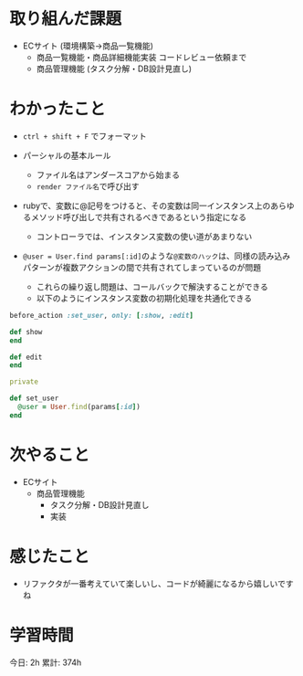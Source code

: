 # 取り組んだ課題 
+ ECサイト (環境構築->商品一覧機能)
    + 商品一覧機能・商品詳細機能実装 コードレビュー依頼まで
    + 商品管理機能 (タスク分解・DB設計見直し)
# わかったこと 
+ `ctrl + shift + F` でフォーマット
+ パーシャルの基本ルール
  + ファイル名はアンダースコアから始まる
  + `render ファイル名`で呼び出す

+ rubyで、変数に@記号をつけると、その変数は同一インスタンス上のあらゆるメソッド呼び出しで共有されるべきであるという指定になる
  + コントローラでは、インスタンス変数の使い道があまりない
+ `@user = User.find params[:id]`のような`@変数のハック`は、同様の読み込みパターンが複数アクションの間で共有されてしまっているのが問題
  + これらの繰り返し問題は、コールバックで解決することができる
  + 以下のようにインスタンス変数の初期化処理を共通化できる
```ruby
before_action :set_user, only: [:show, :edit]

def show
end

def edit
end

private

def set_user
  @user = User.find(params[:id])
end
```
# 次やること
+ ECサイト
  + 商品管理機能 
    + タスク分解・DB設計見直し
    + 実装
# 感じたこと
+ リファクタが一番考えていて楽しいし、コードが綺麗になるから嬉しいですね
# 学習時間  
今日: 2h 
累計: 374h 



